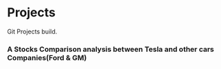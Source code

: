 # Projects
Git Projects build.
### A Stocks Comparison analysis between Tesla and other cars Companies(Ford & GM)
